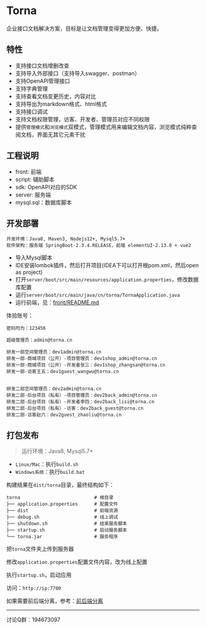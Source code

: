 # Torna

企业接口文档解决方案，目标是让文档管理变得更加方便、快捷。

## 特性

- 支持接口文档增删改查
- 支持导入外部接口（支持导入swagger、postman）
- 支持OpenAPI管理接口
- 支持字典管理
- 支持查看文档变更历史，内容对比
- 支持导出为markdown格式、html格式
- 支持接口调试
- 支持文档权限管理，访客、开发者、管理员对应不同权限
- 提供`管理模式`和`浏览模式`双模式，管理模式用来编辑文档内容，浏览模式纯粹查阅文档，界面无其它元素干扰

## 工程说明

- front: 前端
- script: 辅助脚本
- sdk: OpenAPI对应的SDK
- server: 服务端
- mysql.sql：数据库脚本

## 开发部署

```
开发环境：Java8, Maven3, Nodejs12+, Mysql5.7+
软件架构：服务端 SpringBoot-2.3.4.RELEASE，前端 elementUI-2.13.0 + vue2
```

- 导入Mysql脚本
- IDE安装lombok插件，然后打开项目(IDEA下可以打开根pom.xml，然后open as project)
- 打开`server/boot/src/main/resources/application.properties`，修改数据库配置
- 运行`server/boot/src/main/java/cn/torna/TornaApplication.java`
- 运行前端，见：[front/README.md](./front/README.md)


体验账号：

```
密码均为：123456

超级管理员：admin@torna.cn

研发一部空间管理员：dev1admin@torna.cn
研发一部-商城项目（公开）-项目管理员：dev1shop_admin@torna.cn
研发一部-商城项目（公开）-开发者张三：dev1shop_zhangsan@torna.cn
研发一部-访客王五：dev1guest_wangwu@torna.cn


研发二部空间管理员：dev2admin@torna.cn
研发二部-后台项目（私有）-项目管理员：dev2back_admin@torna.cn
研发二部-后台项目（私有）-开发者李四：dev2back_lisi@torna.cn
研发二部-后台项目（私有）-访客：dev2back_guest@torna.cn
研发二部-访客赵六：dev2guest_zhaoliu@torna.cn
```

## 打包发布

> 运行环境：Java8, Mysql5.7+

- `Linux/Mac`：执行`build.sh`
- `Windows系统`：执行`build.bat`

构建结果在`dist/torna`目录，最终结构如下：

```
torna                           # 根目录
├── application.properties      # 配置文件
├── dist                        # 前端资源
├── debug.sh                    # 线上调试
├── shutdown.sh                 # 结束服务脚本
├── startup.sh                  # 启动服务脚本
└── torna.jar                   # 服务程序
```

把`torna`文件夹上传到服务器

修改`application.properties`配置文件内容，改为线上配置

执行`startup.sh`，启动应用

访问：`http://ip:7700`


如果需要前后端分离，参考：[前后端分离](https://gitee.com/durcframework/torna/wikis/pages?sort_id=3338322&doc_id=1160582)

---

讨论Q群：194673097
